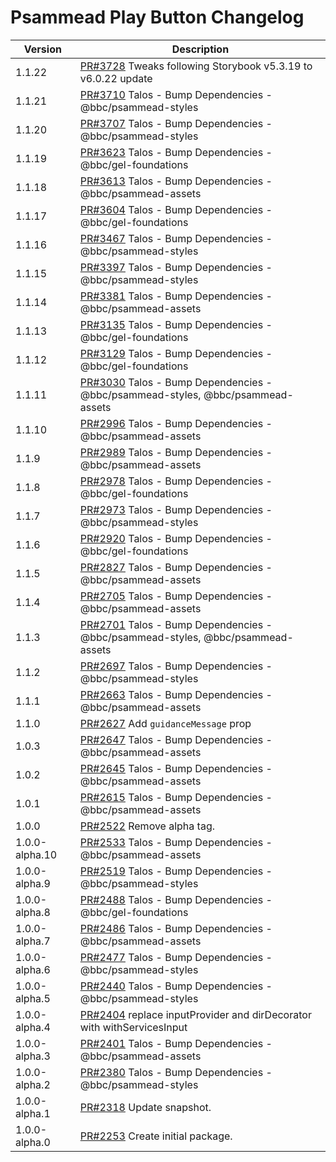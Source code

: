 # Psammead Play Button Changelog

<!-- prettier-ignore -->
| Version | Description |
| ------------- | ----------- |
| 1.1.22 | [PR#3728](https://github.com/bbc/psammead/pull/3728) Tweaks following Storybook v5.3.19 to v6.0.22 update |
| 1.1.21 | [PR#3710](https://github.com/bbc/psammead/pull/3710) Talos - Bump Dependencies - @bbc/psammead-styles |
| 1.1.20 | [PR#3707](https://github.com/bbc/psammead/pull/3707) Talos - Bump Dependencies - @bbc/psammead-styles |
| 1.1.19 | [PR#3623](https://github.com/bbc/psammead/pull/3623) Talos - Bump Dependencies - @bbc/gel-foundations |
| 1.1.18 | [PR#3613](https://github.com/bbc/psammead/pull/3613) Talos - Bump Dependencies - @bbc/psammead-assets |
| 1.1.17 | [PR#3604](https://github.com/bbc/psammead/pull/3604) Talos - Bump Dependencies - @bbc/gel-foundations |
| 1.1.16 | [PR#3467](https://github.com/bbc/psammead/pull/3467) Talos - Bump Dependencies - @bbc/psammead-styles |
| 1.1.15 | [PR#3397](https://github.com/bbc/psammead/pull/3397) Talos - Bump Dependencies - @bbc/psammead-styles |
| 1.1.14 | [PR#3381](https://github.com/bbc/psammead/pull/3381) Talos - Bump Dependencies - @bbc/psammead-assets |
| 1.1.13 | [PR#3135](https://github.com/bbc/psammead/pull/3135) Talos - Bump Dependencies - @bbc/gel-foundations |
| 1.1.12 | [PR#3129](https://github.com/bbc/psammead/pull/3129) Talos - Bump Dependencies - @bbc/gel-foundations |
| 1.1.11 | [PR#3030](https://github.com/bbc/psammead/pull/3030) Talos - Bump Dependencies - @bbc/psammead-styles, @bbc/psammead-assets |
| 1.1.10 | [PR#2996](https://github.com/bbc/psammead/pull/2996) Talos - Bump Dependencies - @bbc/psammead-assets |
| 1.1.9 | [PR#2989](https://github.com/bbc/psammead/pull/2989) Talos - Bump Dependencies - @bbc/psammead-assets |
| 1.1.8 | [PR#2978](https://github.com/bbc/psammead/pull/2978) Talos - Bump Dependencies - @bbc/gel-foundations |
| 1.1.7 | [PR#2973](https://github.com/bbc/psammead/pull/2973) Talos - Bump Dependencies - @bbc/psammead-styles |
| 1.1.6 | [PR#2920](https://github.com/bbc/psammead/pull/2920) Talos - Bump Dependencies - @bbc/gel-foundations |
| 1.1.5 | [PR#2827](https://github.com/bbc/psammead/pull/2827) Talos - Bump Dependencies - @bbc/psammead-assets |
| 1.1.4 | [PR#2705](https://github.com/bbc/psammead/pull/2705) Talos - Bump Dependencies - @bbc/psammead-assets |
| 1.1.3 | [PR#2701](https://github.com/bbc/psammead/pull/2701) Talos - Bump Dependencies - @bbc/psammead-styles, @bbc/psammead-assets |
| 1.1.2 | [PR#2697](https://github.com/bbc/psammead/pull/2697) Talos - Bump Dependencies - @bbc/psammead-styles |
| 1.1.1 | [PR#2663](https://github.com/bbc/psammead/pull/2663) Talos - Bump Dependencies - @bbc/psammead-assets |
| 1.1.0 | [PR#2627](https://github.com/bbc/psammead/issues/2627) Add `guidanceMessage` prop |
| 1.0.3 | [PR#2647](https://github.com/bbc/psammead/pull/2647) Talos - Bump Dependencies - @bbc/psammead-assets |
| 1.0.2 | [PR#2645](https://github.com/bbc/psammead/pull/2645) Talos - Bump Dependencies - @bbc/psammead-assets |
| 1.0.1 | [PR#2615](https://github.com/bbc/psammead/pull/2615) Talos - Bump Dependencies - @bbc/psammead-assets |
| 1.0.0 | [PR#2522](https://github.com/bbc/psammead/issues/2522) Remove alpha tag. |
| 1.0.0-alpha.10 | [PR#2533](https://github.com/bbc/psammead/pull/2533) Talos - Bump Dependencies - @bbc/psammead-assets |
| 1.0.0-alpha.9 | [PR#2519](https://github.com/bbc/psammead/pull/2519) Talos - Bump Dependencies - @bbc/psammead-styles |
| 1.0.0-alpha.8 | [PR#2488](https://github.com/bbc/psammead/pull/2488) Talos - Bump Dependencies - @bbc/gel-foundations |
| 1.0.0-alpha.7 | [PR#2486](https://github.com/bbc/psammead/pull/2486) Talos - Bump Dependencies - @bbc/psammead-assets |
| 1.0.0-alpha.6 | [PR#2477](https://github.com/bbc/psammead/pull/2477) Talos - Bump Dependencies - @bbc/psammead-styles |
| 1.0.0-alpha.5 | [PR#2440](https://github.com/bbc/psammead/pull/2440) Talos - Bump Dependencies - @bbc/psammead-styles |
| 1.0.0-alpha.4 | [PR#2404](https://github.com/bbc/psammead/pull/2404) replace inputProvider and dirDecorator with withServicesInput |
| 1.0.0-alpha.3 | [PR#2401](https://github.com/bbc/psammead/pull/2401) Talos - Bump Dependencies - @bbc/psammead-assets |
| 1.0.0-alpha.2 | [PR#2380](https://github.com/bbc/psammead/pull/2380) Talos - Bump Dependencies - @bbc/psammead-styles |
| 1.0.0-alpha.1 | [PR#2318](https://github.com/bbc/psammead/pull/2318) Update snapshot. |
| 1.0.0-alpha.0 | [PR#2253](https://github.com/bbc/psammead/pull/2253) Create initial package. |
